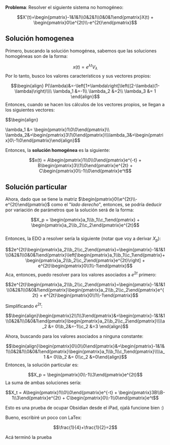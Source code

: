 

**Problema**: Resolver el siguiente sistema no homogéneo:

$$X'(t)=\begin{pmatrix}-1&1&1\\0&2&1\\0&0&1\end{pmatrix}X(t) + \begin{pmatrix}0\\e^{2t}\\-e^{2t}\end{pmatrix}$$ 
## Solución homogenea 

Primero, buscando la solución homogénea, sabemos que las soluciones homogéneas son de la forma: 

$$x(t)=e^{\lambda t}V_\lambda$$ 
Por lo tanto, busco los valores característicos y sus vectores propios: 

$$\begin{align}
P(\lambda)&=-\left[1+\lambda\right]\left((2-\lambda)(1-\lambda)\right)\\\\
\lambda_1 &=-1\\
\lambda_2 &=2\\
\lambda_3 &= 1
\end{align}$$ 
Entonces, cuando se hacen los cálculos de los vectores propios, se llegan a los siguientes vectores: 

$$\begin{align}

\lambda_1 &= \begin{pmatrix}1\\0\\0\end{pmatrix}\\\\ \lambda_2&=\begin{pmatrix}3\\1\\0\end{pmatrix}\\\\\lambda_3&=\begin{pmatrix}0\\-1\\0\end{pmatrix}\end{align}$$

Entonces, la **solución homogénea** es la siguiente: 

$$x(t) = A\begin{pmatrix}1\\0\\0\end{pmatrix}e^{-t} + B\begin{pmatrix}3\\1\\0\end{pmatrix}e^{2t} + C\begin{pmatrix}0\\-1\\0\end{pmatrix}e^t$$ 
## Solución particular 


Ahora, dado que se tiene la matriz $\begin{pmatrix}0\\e^{2t}\\-e^{2t}\end{pmatrix}$ como el "*lado derecho*", entonces, se podría deducir por variación de parámetros que la solución será de la forma: 

$$X_p = \begin{pmatrix}a_1\\b_1\\c_1\end{pmatrix} + \begin{pmatrix}a_2\\b_2\\c_2\end{pmatrix}e^{2t}$$  
Entonces, la EDO a resolver sería la siguiente (notar que voy a derivar $X_p$):

$$2e^{2t}\begin{pmatrix}a_2\\b_2\\c_2\end{pmatrix}=\begin{pmatrix}-1&1&1\\0&2&1\\0&0&1\end{pmatrix}\left[\begin{pmatrix}a_1\\b_1\\c_1\end{pmatrix}+\begin{pmatrix}a_2\\b_2\\c_2\end{pmatrix}e^{2t}\right] + e^{2t}\begin{pmatrix}0\\1\\-1\end{pmatrix}$$ 
Aca, entonces, puedo resolver para los valores asociados a $e^{2t}$ primero: 

$$2e^{2t}\begin{pmatrix}a_2\\b_2\\c_2\end{pmatrix}=\begin{pmatrix}-1&1&1\\0&2&1\\0&0&1\end{pmatrix}\begin{pmatrix}a_2\\b_2\\c_2\end{pmatrix}e^{2t} + e^{2t}\begin{pmatrix}0\\1\\-1\end{pmatrix}$$

Simplificando $e^{2t}$: 

$$\begin{align}\begin{pmatrix}2\\1\\3\end{pmatrix}&=\begin{pmatrix}-1&1&1\\0&2&1\\0&0&1\end{pmatrix}\begin{pmatrix}a_2\\b_2\\c_2\end{pmatrix}\\\\a_2 &= 0\\b_2&=-1\\c_2 &=3 \end{align}$$

Ahora, buscando para los valores asociados a ninguna constante: 

$$\begin{align}\begin{pmatrix}0\\0\\0\end{pmatrix}&=\begin{pmatrix}-1&1&1\\0&2&1\\0&0&1\end{pmatrix}\begin{pmatrix}a_1\\b_1\\c_1\end{pmatrix}\\\\a_1 &= 0\\b_2 &= 0\\c_2 &=0\end{align}$$ 
Entonces, la solución particular es: 

$$X_p = \begin{pmatrix}0\\-1\\3\end{pmatrix}e^{2t}$$ 
La suma de ambas soluciones sería: 

$$X_t = A\begin{pmatrix}1\\0\\0\end{pmatrix}e^{-t} + \begin{pmatrix}3B\\B-1\\3\end{pmatrix}e^{2t} + C\begin{pmatrix}0\\-1\\0\end{pmatrix}e^t$$ 






Esto es una prueba de ocupar Obsidian desde el iPad, ojalá funcione bien :)

Bueno, escribiré un poco con LaTex: 

$$\frac{1}{4}+\frac{1}{2}=2$$ 

Acá terminó la prueba 